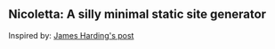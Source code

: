 Nicoletta: A silly minimal static site generator
------------------------------------------------

Inspired by: [James Harding's post](http://www.jamesharding.ca/posts/simple-static-markdown-blog-in-flask/)


